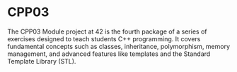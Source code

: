 # CPP03
The CPP03 Module project at 42 is the fourth package of a series of exercises designed to teach students C++ programming. It covers fundamental concepts such as classes, inheritance, polymorphism, memory management, and advanced features like templates and the Standard Template Library (STL).
